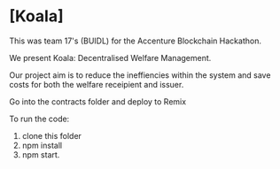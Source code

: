 # [Koala]

This was team 17's (BUIDL) for the Accenture Blockchain Hackathon.

We present Koala: Decentralised Welfare Management.

Our project aim is to reduce the ineffiencies within the system and save costs for both the welfare receipient and issuer.

Go into the contracts folder and deploy to Remix

To run the code:
1. clone this folder
2. npm install 
3. npm start.

